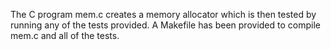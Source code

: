 The C program mem.c creates a memory allocator which is then tested by running any of the tests provided. A Makefile has been provided to compile mem.c and all of the tests. 
